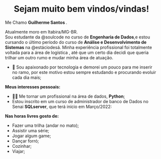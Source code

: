 <h1 align="center"> Sejam muito bem vindos/vindas! </h1>

<p align="left" > 
 Me Chamo <b> Guilherme Santos </b>.
</p>
<p align="left" >
Atualmente moro em Itabira/MG-BR.<br />
Sou estudante da @soulcode no curso de <b>Engenharia de Dados</b>,e estou cursando o último período do curso de <b>Análise e Desenvolvimento de Sistemas</b> na @estáciodesá.
Minha experiência profissional foi totalmente voltada para a área de logística , até que um certo dia decidi que queria trilhar um outro rumo e mudar minha área de atuação.  
</p>


- 💼 Sou apaixonado por tecnologia e demorei um pouco para me inserir no ramo, por este motivo estou sempre estudando e procurando evoluir cada dia mais;


**Meus interesses pessoais:**
<!--<img align="right" alt="GIF" src="" width="400px" /> -->
- 👩‍💻 Me tornar um profissional na área de dados, **Python**;
- Estou inscrito em um curso de administrador de banco de Dados no Senai **SQLserver**, que terá início em Março/2022:



<p align="left" ><b>
  Nas horas livres gosto de:
</p></b>

  - Fazer uma trilha (andar no mato);
  - Assistir uma série;
  - Jogar algum game;
  - Dançar forró;
  - Cozinhar;
  - Viajar;
 


<!--
**guisant0z/guisant0z** is a ✨ _special_ ✨ repository because its `README.md` (this file) appears on your GitHub profile.

Here are some ideas to get you started:

- 🔭 I’m currently working on ...
- 🌱 I’m currently learning ...
- 👯 I’m looking to collaborate on ...
- 🤔 I’m looking for help with ...
- 💬 Ask me about ...
- 📫 How to reach me: ...
- 😄 Pronouns: ...
- ⚡ Fun fact: ...
-->
